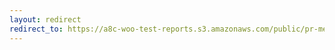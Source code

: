 ```yaml
---
layout: redirect
redirect_to: https://a8c-woo-test-reports.s3.amazonaws.com/public/pr-merge/37968/api/index.html
---
```

